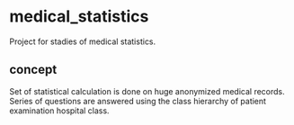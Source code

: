 # medical_statistics
Project for stadies of medical statistics. 

## concept
Set of statistical calculation is done on huge anonymized medical records. 
Series of questions are answered using the class hierarchy of patient examination hospital class.
